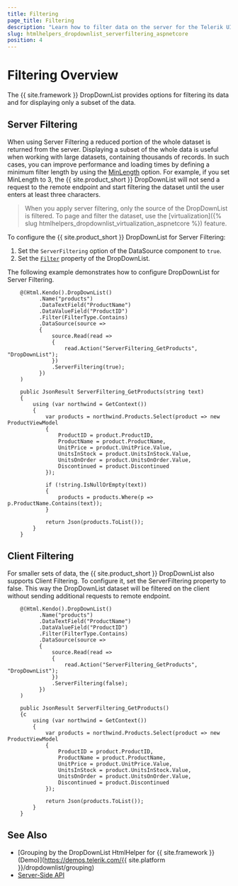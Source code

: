 ```yaml
---
title: Filtering
page_title: Filtering
description: "Learn how to filter data on the server for the Telerik UI DropDownList HtmlHelper for {{ site.framework }}."
slug: htmlhelpers_dropdownlist_serverfiltering_aspnetcore
position: 4
---
```


# Filtering Overview

The {{ site.framework }} DropDownList provides options for filtering its data and for displaying only a subset of the data.

## Server Filtering

When using Server Filtering a reduced portion of the whole dataset is returned from the server. Displaying a subset of the whole data is useful when working with large datasets, containing thousands of records. In such cases, you can improve performance and loading times by defining a minimum filter length by using the [MinLength](/api/Kendo.Mvc.UI.Fluent/DropDownListBuilder#minlengthsystemdouble) option. For example, if you set MinLength to 3, the {{ site.product_short }} DropDownList will not send a request to the remote endpoint and start filtering the dataset until the user enters at least three characters.

> When you apply server filtering, only the source of the DropDownList is filtered. To page and filter the dataset, use the [virtualization]({% slug htmlhelpers_dropdownlist_virtualization_aspnetcore %}) feature.

To configure the {{ site.product_short }} DropDownList for Server Filtering:

1. Set the `ServerFiltering` option of the DataSource component to `true`.
1. Set the [`Filter`](/api/Kendo.Mvc.UI.Fluent/DropDownListBuilder#filterkendomvcuifiltertype) property of the DropDownList.

The following example demonstrates how to configure DropDownList for Server Filtering.

```Razor
    @(Html.Kendo().DropDownList()
          .Name("products")
          .DataTextField("ProductName")
          .DataValueField("ProductID")
          .Filter(FilterType.Contains)
          .DataSource(source =>
          {
              source.Read(read =>
              {
                  read.Action("ServerFiltering_GetProducts", "DropDownList");
              })
              .ServerFiltering(true);
          })
    )
```
```Controller
    public JsonResult ServerFiltering_GetProducts(string text)
    {
        using (var northwind = GetContext())
        {
            var products = northwind.Products.Select(product => new ProductViewModel
            {
                ProductID = product.ProductID,
                ProductName = product.ProductName,
                UnitPrice = product.UnitPrice.Value,
                UnitsInStock = product.UnitsInStock.Value,
                UnitsOnOrder = product.UnitsOnOrder.Value,
                Discontinued = product.Discontinued
            });

            if (!string.IsNullOrEmpty(text))
            {
                products = products.Where(p => p.ProductName.Contains(text));
            }

            return Json(products.ToList());
        }
    }
```

## Client Filtering

For smaller sets of data, the {{ site.product_short }} DropDownList also supports Client Filtering. To configure it, set the ServerFiltering property to false. This way the DropDownList dataset will be filtered on the client without sending additional requests to remote endpoint.

```Razor
    @(Html.Kendo().DropDownList()
          .Name("products")
          .DataTextField("ProductName")
          .DataValueField("ProductID")
          .Filter(FilterType.Contains)
          .DataSource(source =>
          {
              source.Read(read =>
              {
                  read.Action("ServerFiltering_GetProducts", "DropDownList");
              })
              .ServerFiltering(false);
          })
    )
```
```Controller
    public JsonResult ServerFiltering_GetProducts()
    {с
        using (var northwind = GetContext())
        {
            var products = northwind.Products.Select(product => new ProductViewModel
            {
                ProductID = product.ProductID,
                ProductName = product.ProductName,
                UnitPrice = product.UnitPrice.Value,
                UnitsInStock = product.UnitsInStock.Value,
                UnitsOnOrder = product.UnitsOnOrder.Value,
                Discontinued = product.Discontinued
            });

            return Json(products.ToList());
        }
    }
```

## See Also

* [Grouping by the DropDownList HtmlHelper for {{ site.framework }} (Demo)](https://demos.telerik.com/{{ site.platform }}/dropdownlist/grouping)
* [Server-Side API](/api/dropdownlist)
